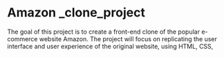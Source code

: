 # Amazon _clone_project
 The goal of this project is to create a front-end clone of the popular e-commerce website Amazon. The project will focus on replicating the user interface and user experience of the original website, using HTML, CSS,
